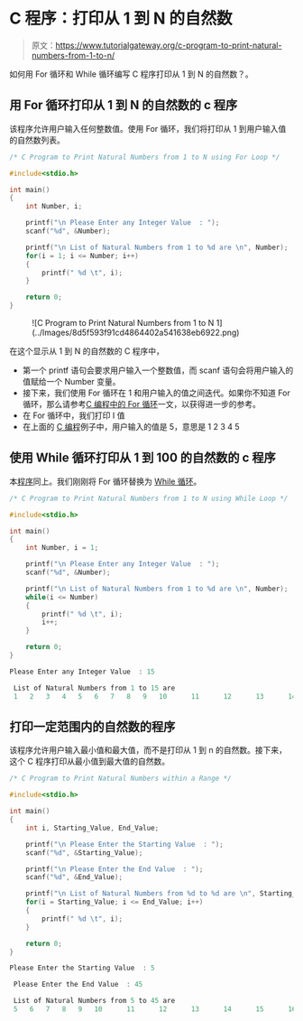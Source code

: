 # C 程序：打印从 1 到 N 的自然数

> 原文：<https://www.tutorialgateway.org/c-program-to-print-natural-numbers-from-1-to-n/>

如何用 For 循环和 While 循环编写 C 程序打印从 1 到 N 的自然数？。

## 用 For 循环打印从 1 到 N 的自然数的 c 程序

该程序允许用户输入任何整数值。使用 For 循环，我们将打印从 1 到用户输入值的自然数列表。

```c
/* C Program to Print Natural Numbers from 1 to N using For Loop */

#include<stdio.h>

int main()
{
  	int Number, i;

  	printf("\n Please Enter any Integer Value  : ");
  	scanf("%d", &Number);

  	printf("\n List of Natural Numbers from 1 to %d are \n", Number);  	
	for(i = 1; i <= Number; i++)
  	{
    	printf(" %d \t", i);
  	}

  	return 0;
}
```

<figure class="wp-block-image">![C Program to Print Natural Numbers from 1 to N 1](../Images/8d5f593f91cd4864402a541638eb6922.png)</figure>

在这个显示从 1 到 N 的自然数的 C 程序中，

*   第一个 printf 语句会要求用户输入一个整数值，而 scanf 语句会将用户输入的值赋给一个 Number 变量。
*   接下来，我们使用 For 循环在 1 和用户输入的值之间迭代。如果你不知道 For 循环，那么请参考[C 编程中的 For 循环](https://www.tutorialgateway.org/for-loop-in-c-programming/)一文，以获得进一步的参考。
*   在 For 循环中，我们打印 I 值
*   在上面的 [C 编程](https://www.tutorialgateway.org/c-programming/)例子中，用户输入的值是 5，意思是 1 2 3 4 5

## 使用 While 循环打印从 1 到 100 的自然数的 c 程序

本[程序](https://www.tutorialgateway.org/c-programming-examples/)同上。我们刚刚将 For 循环替换为 [While 循环](https://www.tutorialgateway.org/while-loop-in-c/)。

```c
/* C Program to Print Natural Numbers from 1 to N using While Loop */

#include<stdio.h>

int main()
{
  	int Number, i = 1;

  	printf("\n Please Enter any Integer Value  : ");
  	scanf("%d", &Number);

  	printf("\n List of Natural Numbers from 1 to %d are \n", Number);  	
	while(i <= Number)
  	{
    	printf(" %d \t", i);
    	i++;
  	}

  	return 0;
}
```

```c
Please Enter any Integer Value  : 15

 List of Natural Numbers from 1 to 15 are 
 1 	 2 	 3 	 4 	 5 	 6 	 7 	 8 	 9 	 10 	 11 	 12 	 13 	 14 	 15
```

## 打印一定范围内的自然数的程序

该程序允许用户输入最小值和最大值，而不是打印从 1 到 n 的自然数。接下来，这个 C 程序打印从最小值到最大值的自然数。

```c
/* C Program to Print Natural Numbers within a Range */

#include<stdio.h>

int main()
{
  	int i, Starting_Value, End_Value;

  	printf("\n Please Enter the Starting Value  : ");
  	scanf("%d", &Starting_Value);

  	printf("\n Please Enter the End Value  : ");
  	scanf("%d", &End_Value);  	

  	printf("\n List of Natural Numbers from %d to %d are \n", Starting_Value, End_Value);  	
	for(i = Starting_Value; i <= End_Value; i++)
  	{
    	printf(" %d \t", i);
  	}

  	return 0;
}
```

```c
Please Enter the Starting Value  : 5

 Please Enter the End Value  : 45

 List of Natural Numbers from 5 to 45 are 
 5 	 6 	 7 	 8 	 9 	 10 	 11 	 12 	 13 	 14 	 15 	 16 	 17 	 18 	 19 	 20 	 21 	 22 	 23 	 24 	 25 	 26 	 27 	 28 	 29 	 30 	 31 	 32 	 33 	 34 	 35 	 36 	 37 	 38 	 39 	 40 	 41 	 42 	 43 	 44 	 45 
```